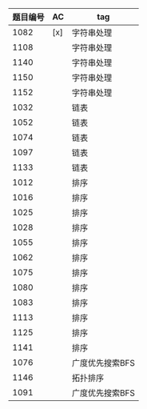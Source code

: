 |题目编号|AC|tag|
|---|---|---|
|1082| [x] |字符串处理|
|1108| |字符串处理|
|1140| |字符串处理|
|1150| |字符串处理|
|1152| |字符串处理|
|1032| |链表|
|1052| |链表|
|1074| |链表|
|1097| |链表|
|1133| |链表|
|1012| |排序|
|1016| |排序|
|1025| |排序|
|1028| |排序|
|1055| |排序|
|1062| |排序|
|1075| |排序|
|1080| |排序|
|1083| |排序|
|1113| |排序|
|1125| |排序|
|1141| |排序|
|1076| |广度优先搜索BFS|
|1146| |拓扑排序|
|1091| |广度优先搜索BFS|